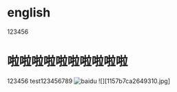 # english
123456
# 啦啦啦啦啦啦啦啦啦啦
123456
test123456789
![baidu](http://www.baidu.com/img/bdlogo.gif "百度logo")
![][1157b7ca2649310.jpg]
